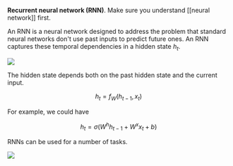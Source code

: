 **Recurrent neural network (RNN)**. Make sure you understand [[neural network]] first.

An RNN is a neural network designed to address the problem that standard neural networks don't use past inputs to predict future ones. An RNN captures these temporal dependencies in a hidden state $h_t$.

![](https://colah.github.io/posts/2015-08-Understanding-LSTMs/img/RNN-unrolled.png)

The hidden state depends both on the past hidden state and the current input.

$$
h_t = f_W(h_{t-1}, x_t)
$$

For example, we could have

$$
h_t = \sigma(W^h h_{t-1} + W^x x_t + b)
$$

RNNs can be used for a number of tasks.

![](https://3863425935-files.gitbook.io/~/files/v0/b/gitbook-legacy-files/o/assets%2F-LIA3amopGH9NC6Rf0mA%2F-M4bJ-IWAKzglR0XHFwU%2F-M4bJ3Kh_oCL1b6-9iX9%2Fsequence.png?generation=1586576264708001&alt=media)
